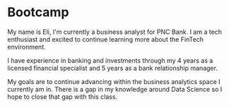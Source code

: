 # Bootcamp
My name is Eli, I'm currently a business analyst for PNC Bank.  I am a tech enthusiast and excited to continue learning more about the FinTech environment.

I have experience in banking and investments through my 4 years as a licensed financial specialist and 5 years as a bank relationship manager.

My goals are to continue advancing within the business analytics space I currently am in.  There is a gap in my knowledge around Data Science so I hope to close that gap with this class.